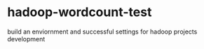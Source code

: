 # hadoop-wordcount-test
build an enviornment and successful settings for hadoop projects development
